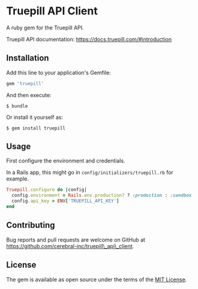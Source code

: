# Truepill API Client

A ruby gem for the Truepill API.

Truepill API documentation: https://docs.truepill.com/#introduction

## Installation

Add this line to your application's Gemfile:

```ruby
gem 'truepill'
```

And then execute:

    $ bundle

Or install it yourself as:

    $ gem install truepill

## Usage

First configure the environment and credentials.

In a Rails app, this might go in `config/initializers/truepill.rb` for example.

```ruby
Truepill.configure do |config|
  config.environment = Rails.env.production? ? :production : :sandbox
  config.api_key = ENV['TRUEPILL_API_KEY']
end
```

## Contributing

Bug reports and pull requests are welcome on GitHub at https://github.com/cerebral-inc/truepill\_api\_client.

## License

The gem is available as open source under the terms of the [MIT License](https://opensource.org/licenses/MIT).
